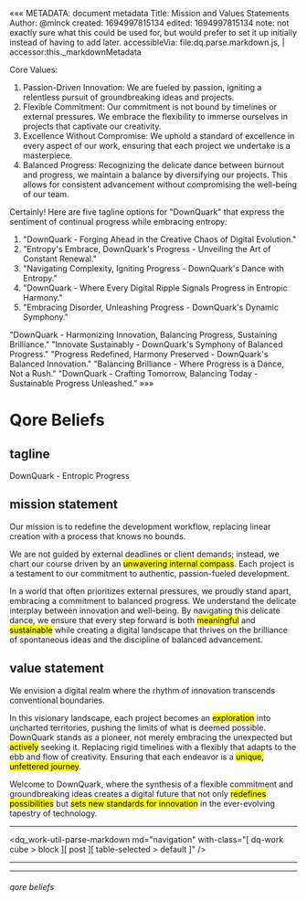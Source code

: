 «««
METADATA: document metadata
Title: Mission and Values Statements
Author: @mlnck
created: 1694997815134
edited: 1694997815134
note: not exactly sure what this could be used for, but would prefer to set it up initially instead of having to add later.
accessibleVia: file:dq.parse.markdown.js, | accessor:this._markdownMetadata

Core Values:
1. Passion-Driven Innovation: We are fueled by passion, igniting a relentless pursuit of groundbreaking ideas and projects.
1. Flexible Commitment: Our commitment is not bound by timelines or external pressures. We embrace the flexibility to immerse ourselves in projects that captivate our creativity.
1. Excellence Without Compromise: We uphold a standard of excellence in every aspect of our work, ensuring that each project we undertake is a masterpiece.
1. Balanced Progress: Recognizing the delicate dance between burnout and progress, we maintain a balance by diversifying our projects. This allows for consistent advancement without compromising the well-being of our team.


Certainly! Here are five tagline options for "DownQuark" that express the sentiment of continual progress while embracing entropy:
1. "DownQuark - Forging Ahead in the Creative Chaos of Digital Evolution."
1. "Entropy's Embrace, DownQuark's Progress - Unveiling the Art of Constant Renewal."
1. "Navigating Complexity, Igniting Progress - DownQuark's Dance with Entropy."
1. "DownQuark - Where Every Digital Ripple Signals Progress in Entropic Harmony."
1. "Embracing Disorder, Unleashing Progress - DownQuark's Dynamic Symphony."


"DownQuark - Harmonizing Innovation, Balancing Progress, Sustaining Brilliance."
"Innovate Sustainably - DownQuark's Symphony of Balanced Progress."
"Progress Redefined, Harmony Preserved - DownQuark's Balanced Innovation."
"Balancing Brilliance - Where Progress is a Dance, Not a Rush."
"DownQuark - Crafting Tomorrow, Balancing Today - Sustainable Progress Unleashed."
»»»
<hgroup>
  <h1>Qore Beliefs</h1>
  <h2>tagline</h2>
</hgroup>

DownQuark - Entropic Progress

## mission statement

Our mission is to redefine the development workflow, replacing linear creation with a process that knows no bounds.

We are not guided by external deadlines or client demands; instead, we chart our course driven by an <mark>unwavering internal compass</mark>. Each project is a testament to our commitment to authentic, passion-fueled development.

In a world that often prioritizes external pressures, we proudly stand apart, embracing a commitment to balanced progress. We understand the delicate interplay between innovation and well-being. By navigating this delicate dance, we ensure that every step forward is both <mark>meaningful</mark> and <mark>sustainable</mark> while creating a digital landscape that thrives on the brilliance of spontaneous ideas and the discipline of balanced advancement.

## value statement

We envision a digital realm where the rhythm of innovation transcends conventional boundaries.

In this visionary landscape, each project becomes an <mark>exploration</mark> into uncharted territories, pushing the limits of what is deemed possible. DownQuark stands as a pioneer, not merely embracing the unexpected but <mark>actively</mark> seeking it. Replacing rigid timelines with a flexibly that adapts to the ebb and flow of creativity. Ensuring that each endeavor is a <mark>unique, unfettered journey</mark>.

Welcome to </mark>DownQuark</mark>, where the synthesis of a flexible commitment and groundbreaking ideas creates a digital future that not only <mark>redefines possibilities</mark> but <mark>sets new standards for innovation</mark> in the ever-evolving tapestry of technology.

---

<dq_work-util-parse-markdown
  md="navigation"
  with-class="[ dq-work cube > block ][ post ][ table-selected > default ]" />
  <hr><hr>

<footer>
  <h6>qore beliefs</h6>
</footer>
